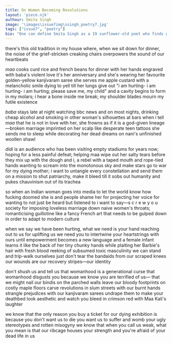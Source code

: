 ```yaml
---
title: On Women Becoming Revolutions
layout: 'piece.njk'
authour: Smita Singh
image: '\images\issue7img\ssingh_poetry7.jpg'
tags: ["issue7", "poetry"]
bio: "One can define Smita Singh as a 19 sunflower-old poet who finds godliness in everything humane. She consumes what drives her soul, and poetry is the 'thing of beauty' that turns her blues into yellows. On days Smita is not writing poems, she might be living it."
---
```

there's this old tradition in my house
where, when we sit down for dinner, the
noise of the grief-stricken creaking chairs
overpowers the sound of our heartbeats

*maa* cooks curd rice and french beans for dinner
with her hands engraved with baba's violent love
it's her anniversary and she's wearing her
favourite golden-yellow kanjivaram saree
she serves me apple custard with a melancholic
smile dying to yell till her lungs give out
"i am hurting- i am hurting- i am hurting;
please save me, my child" and a cavity begins to
form in my molars; i hear a bone inside me break;
my shoulder blades mourn my futile existence

*baba* stays late at night watching bbc news
and on most nights, drinking cheap alcohol and
smoking in other woman's silhouettes at bars
when i tell *maa* that he is not in love with her,
she frowns as if it is a god-given lineage—broken marriage 
imprinted on her scalp like desperate teen tattoos
she sends me to sleep while decorating her
dead dreams on nani's unfinished woollen shawl

*didi* is an audience who has been visiting empty
stadiums for years now; hoping for a less painful
defeat; helping maa wipe out her salty tears before
they mix up with the dough and i, a rebel with a taped
mouth and rope-tied hands wanting to scream 
into the monotonous sky and make stars go to war for
my dying mother; i want to untangle every
constellation and send them on a mission to shut patriarchy, 
make it bleed till it sobs out humanity
and pukes chauvinism out of its trachea

so when an Indian woman goes into media
to let the world know how fucking doomed she is
and people shame her for projecting her voice
for wanting to not just be heard but listened to
i want to say—s c r e w y o u society for imposing loveless marriage down naive women's throats; romanticising guillotine like a fancy French art that needs to be
gulped down in order to adapt to modern culture

when we say we have been hurting, 
what we need is your hand reaching out to us for uplifting us
we need you to intertwine your heartstrings with ours 
until empowerment becomes a new language
and a female infant learns it like the back
of her tiny chunky hands while plaiting
her Barbie's hair with fresh blood 
reeking of subsumed toxic masculinity
we can stand and trip-walk ourselves
just don't tear the bandaids from our scraped knees
our wounds are our recovery stripes—our identity

don't shush us and tell us that womanhood 
is a generational curse
that womanhood disgusts you
because we know you are terrified of us—
that we might nail our bindis on the parched walls
leave our bloody footprints on costly maple floors
carve revolutions in slum streets with our burnt hands
strangle prejudices with our kanjivaram sarees
undrape them to make your deathbed look aesthetic
and watch you bleed in crimson red 
with Maa Kali's laughter

we know that the only reason you buy a ticket for our dying exhibition is because you don't want us to die
you want us to suffer and womb your ugly stereotypes and rotten misogyny
we know that when you call us weak,
what you mean is that 
our ribcage houses your strength 
and you're afraid
of your dead life
in us